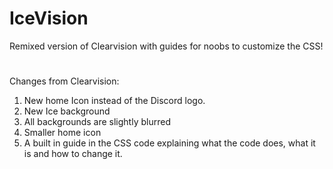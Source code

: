 # IceVision
Remixed version of Clearvision with guides for noobs to customize the CSS!
#
Changes from Clearvision:
1. New home Icon instead of the Discord logo.
2. New Ice background
3. All backgrounds are slightly blurred
4. Smaller home icon
5. A built in guide in the CSS code explaining what the code does, what it is and how to change it.
